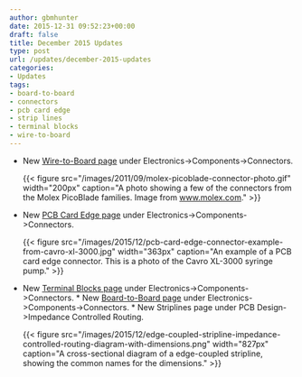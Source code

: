 ```yaml
---
author: gbmhunter
date: 2015-12-31 09:52:23+00:00
draft: false
title: December 2015 Updates
type: post
url: /updates/december-2015-updates
categories:
- Updates
tags:
- board-to-board
- connectors
- pcb card edge
- strip lines
- terminal blocks
- wire-to-board
---
```


* New [Wire-to-Board page](http://blog.mbedded.ninja/electronics/components/connectors/wire-to-board-wtb) under Electronics->Components->Connectors.  

    {{< figure src="/images/2011/09/molex-picoblade-connector-photo.gif" width="200px" caption="A photo showing a few of the connectors from the Molex PicoBlade families. Image from www.molex.com."  >}}  

* New [PCB Card Edge page](http://blog.mbedded.ninja/electronics/components/connectors/pcb-card-edge) under Electronics->Components->Connectors.  

    {{< figure src="/images/2015/12/pcb-card-edge-connector-example-from-cavro-xl-3000.jpg" width="363px" caption="An example of a PCB card edge connector. This is a photo of the Cavro XL-3000 syringe pump."  >}}  

* New [Terminal Blocks page](http://blog.mbedded.ninja/electronics/components/connectors/terminal-blocks) under Electronics->Components->Connectors.  * New [Board-to-Board page](http://blog.mbedded.ninja/electronics/components/connectors/board-to-board) under Electronics->Components->Connectors.  * New Striplines page under PCB Design->Impedance Controlled Routing.  

    {{< figure src="/images/2015/12/edge-coupled-stripline-impedance-controlled-routing-diagram-with-dimensions.png" width="827px" caption="A cross-sectional diagram of a edge-coupled stripline, showing the common names for the dimensions."  >}}
